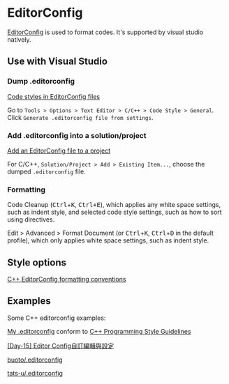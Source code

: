 # EditorConfig

[EditorConfig](https://editorconfig.org/) is used to format codes. It's supported by visual studio natively.

## Use with Visual Studio

### Dump .editorconfig

[Code styles in EditorConfig files](https://docs.microsoft.com/en-us/visualstudio/ide/code-styles-and-code-cleanup?view=vs-2019#code-styles-in-editorconfig-files)

Go to `Tools > Options > Text Editor > C/C++ > Code Style > General`. Click `Generate .editorconfig file from settings`.

### Add .editorconfig into a solution/project

[Add an EditorConfig file to a project](https://docs.microsoft.com/en-us/visualstudio/ide/create-portable-custom-editor-options?view=vs-2019#add-an-editorconfig-file-to-a-project)

For C/C++, `Solution/Project > Add > Existing Item...`, choose the dumped `.editorconfig` file.

### Formatting
Code Cleanup (<kbd>Ctrl</kbd>+<kbd>K</kbd>, <kbd>Ctrl<kbd>+</kbd>E</kbd>), which applies any white space settings, such as indent style, and selected code style settings, such as how to sort using directives.

Edit > Advanced > Format Document (or <kbd>Ctrl</kbd>+<kbd>K</kbd>, <kbd>Ctrl</kbd>+<kbd>D</kbd> in the default profile), which only applies white space settings, such as indent style.

## Style options
[C++ EditorConfig formatting conventions](https://docs.microsoft.com/en-us/visualstudio/ide/cpp-editorconfig-properties?view=vs-2019)

## Examples

Some C++ editorconfig examples:

[My .editorconfig](https://github.com/keineahnung2345/cpp-code-snippets/blob/master/editorconfig/.editorconfig)  conform to [C++ Programming Style Guidelines](https://geosoft.no/development/cppstyle.html)

[[Day-15] Editor Config自訂編輯與設定](https://ithelp.ithome.com.tw/articles/10193754)

[buoto/.editorconfig](https://gist.github.com/buoto/7e2cff6c17c108658fc751df845b1040)

[tats-u/.editorconfig](https://gist.github.com/tats-u/9cbc335b2578d3c6c36fa23a08228ed0)
